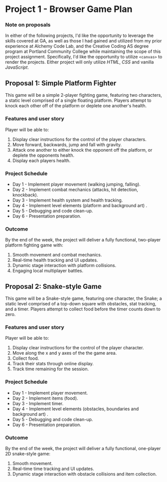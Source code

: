 # Project 1 - Browser Game Plan

### Note on proposals
In either of the following projects, I'd like the opportunity to leverage the skills covered at GA, as well as those I had gained and utilized from my prior experience at Alchemy Code Lab, and the Creative Coding AS degree program at Portland Community College while maintaining the scope of this project assignment. Specifically, I'd like the opportunity to utilize `<canvas>` to render the projects. Either project will only utilize *HTML*, *CSS* and vanilla *JavaScript*.


## Proposal 1: Simple Platform Fighter

This game will be a simple 2-player fighting game, featuring two characters, a static level comprised of a single floating platform. Players attempt to knock each other off of the platform or deplete one another's health.

### Features and user story

Player will be able to:

1. Display clear instructions for the control of the player characters.
1. Move forward, backwards, jump and fall with gravity.
1. Attack one another to either knock the opponent off the platform, or deplete the opponents health.
1. Display each players health.

### Project Schedule

* Day 1 - Implement player movement (walking jumping, falling).
* Day 2 - Implement combat mechanics (attacks, hit detection, knockback).
* Day 3 - Implement health system and health tracking.
* Day 4 - Implement level elements (platform and background art) .
* Day 5 - Debugging and  code clean-up.
* Day 6 - Presentation preparation.

### Outcome

By the end of the week, the project will deliver a fully functional, two-player platform fighting game with:

1. Smooth movement and combat mechanics.
1. Real-time health tracking and UI updates.
1. Dynamic stage interaction with platform collisions.
1. Engaging local multiplayer battles.

## Proposal 2: Snake-style Game

This game will be a Snake-style game, featuring one character, the Snake; a static level comprised of a top-down square with obstacles, stat tracking, and a timer. Players attempt to collect food before the timer counts down to zero.

### Features and user story

Player will be able to:

1. Display clear instructions for the control of the player character.
1. Move along the x and y axes of the the game area.
1. Collect food.
1. Track their stats through online display.
1. Track time remaining for the session.

### Project Schedule

* Day 1 - Implement player movement.
* Day 2 - Implement items (food).
* Day 3 - Implement timer.
* Day 4 - Implement level elements (obstacles, boundaries and background art) .
* Day 5 - Debugging and  code clean-up.
* Day 6 - Presentation preparation.

### Outcome

By the end of the week, the project will deliver a fully functional, one-player 2D snake-style game:

1. Smooth movement.
1. Real-time time tracking and UI updates.
1. Dynamic stage interaction with obstacle collisions and item collection.